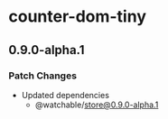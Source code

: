 # counter-dom-tiny

## 0.9.0-alpha.1

### Patch Changes

- Updated dependencies
  - @watchable/store@0.9.0-alpha.1
